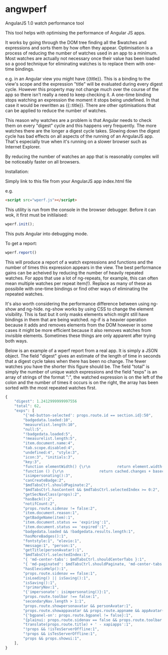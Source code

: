 # angwperf
AngularJS 1.0 watch performance tool

This tool helps with optimising the performance of Angular JS apps. 

It works by going through the DOM tree finding all the $watches and expressions and sorts them by how often they appear. 
Optimisation is a process of reducing the number of watches used in an app to a minimum. Most watches are actually 
not necessary once their value has been loaded so a good technique for eliminating watches is to replace them 
with one-time bindings.

e.g. in an Angular view you might have {{title}}. This is a binding to the view's scope and the expression "title" will 
be evaluated during every digest cycle. However this property may not change much over the course of the app so there 
isn't really a need to keep checking it. A one-time binding stops watching an expression the moment it stops being undefined. 
In that case it would be rewritten as {{::title}}. There are other optimisations that can be applied to reduce the number of 
watches.

This reason why watches are a problem is that Angular needs to check them on every "digest" cycle 
and this happens very frequently. The more watches there are the longer a digest cycle takes. 
Slowing down the digest cycle has bad effects on all aspects of the running of an AngularJS app. 
That's especially true when it's running on a slower browser such as Internet Explorer. 

By reducing the number of watches an app that is reasonably complex will be noticeably faster on all browsers.

Installation:

Simply link to this file from your AngularJS app index.html file

e.g.

```html
<script src="wperf.js"></script>
```

This utility is run from the console in the browser debugger. Before it can wok, it first must be initilaised:

```js
wperf.init();
```

This puts Angular into debugging mode. 

To get a report:

```js
wperf.report()
```

This will produce a report of a watch expressions and functions and the number of times this expression appears in 
the view. The best performance gains can be acheived by reducing the number of heavily repeated watches.
For apps that use a lot of ng-repeats, for example, this can often mean multiple watches per repeat item(!).
Replace as many of these as possibile with one-time bindings or find other ways of eliminating the repeated watches. 

It's also worth considering the performance difference between using ng-show and ng-hide. ng-show works by 
using CSS to change the element visibility. This is fast but it only masks elements which might still have bindings
in them that are being watched. ng-if is a heavier operation because it adds and removes elements from the DOM 
however in some cases it might be more efficient because it also removes watches from invisible elements. Sometimes
these things are only apparent after trying both ways.

Below is an example of a wperf report from a real app. It is simply a JSON object. The field "digest" gives an 
estimate of the length of time in seconds that a digest cycle takes when there has been no change. The fewer watches 
you have the shorter this figure should be. The field "total" is simply the number of unique watch expressions and the 
field "exps" is an array of strings of the format "<expression>:<number>", the watched expression is on the left 
of the colon and the number of times it occurs is on the right, the array has been sorted with the most repeated watches
first.

```js
{
    "digest": 1.2412999999997556
    "total": 62,
    "exps": [
        "{'md-button-selected': props.route.id == section.id}:50",
        "badgedata.loaded:10",
        "measurelist.length:10",
        "null:5",
        "!badgedata.loaded:5",
        "!measurelist.length:5",
        "item.document.name:4",
        "tab.scope.disabled:4",
        "undefined:4", "style:3",
        "icon:3", "initials:3",
        "key:3",
        "function elementWidth() {\r\n            return element.width()\r\n        }:3",
        "function () {\r\n                return cached.changes + basechanges;\r\n            }:3",
        "isimpersonating():3",
        "canCreateBadge:2",
        "$mdTabsCtrl.shouldPaginate:2",
        "$mdTabsCtrl.hasContent && $mdTabsCtrl.selectedIndex >= 0:2",
        "getSecNavClass(props):2",
        "hasBack():2",
        "notifCount:2",
        "props.route.sidenav != false:2",
        "item.document.reason:1",
        "getBadgeName(item):1",
        "item.document.status == 'expiring':1",
        "item.document.status == 'expired':1",
        "badgedata.loaded && !badgedata.results.length:1",
        "hasMoreBadges():1",
        "fontstyle:1", "elevio:1",
        "message:1", "person:1",
        "getTitle(personAvatar):1",
        "$mdTabsCtrl.selectedIndex:1",
        "{ 'md-center-tabs': $mdTabsCtrl.shouldCenterTabs }:1",
        "{ 'md-paginated': $mdTabsCtrl.shouldPaginate, 'md-center-tabs': $mdTabsCtrl.shouldCenterTabs }:1",
        "hasElevioHelp():1",
        "props.route.sidenav == false:1",
        "isLoading() || isSaving():1",
        "isSaving():1",
        "!primaryNav:1",
        "{'impersonate': isimpersonating()}:1",
        "props.route.toolbar !== false:1",
        "secondaryNav.length > 1:1",
        "props.route.showpersonavatar && personAvatar:1",
        "props.route.showappavatar && props.route.appname && appAvatar(props.route.appname):1",
        "{'bgpanel-on': props.route.bgpanel != false}:1",
        "{plainui: props.route.sidenav == false && props.route.toolbar == false && props.route.bgpanel == false}:1",
        "translate(props.route.title) + ' - xapiapps':1",
        "!props && !isTesServerOffline:1",
        "!props && isTesServerOffline:1",
        "props && props.showui:1",
    ],
}
```

